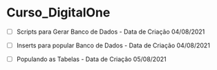 # Curso_DigitalOne

- [ ] Scripts para Gerar Banco de Dados - Data de Criação 04/08/2021
- [ ] Inserts para popular Banco de Dados - Data de Criação 04/08/2021
- [ ] Populando as Tabelas - Data de Criação 05/08/2021

